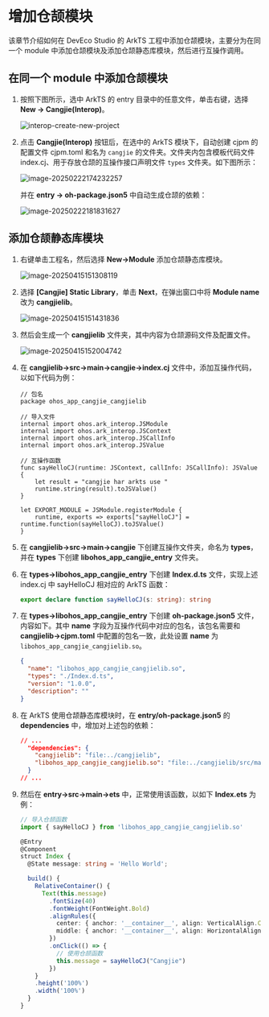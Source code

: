 # 增加仓颉模块

该章节介绍如何在 DevEco Studio 的 ArkTS 工程中添加仓颉模块，主要分为在同一个 module 中添加仓颉模块及添加仓颉静态库模块，然后进行互操作调用。

## 在同一个 module 中添加仓颉模块

1. 按照下图所示，选中 ArkTS 的 entry 目录中的任意文件，单击右键，选择 **New -> Cangjie(Interop)**。

   ![interop-create-new-project](../../figures/interop-create-new-project.png)

2. 点击 **Cangjie(Interop)** 按钮后，在选中的 ArkTS 模块下，自动创建 cjpm 的配置文件 cjpm.toml 和名为 `cangjie` 的文件夹。文件夹内包含模板代码文件 index.cj、用于存放仓颉的互操作接口声明文件 `types` 文件夹。如下图所示：

      ![image-20250222174232257](../../figures/generate-interop-file.png)

      并在 **entry -> oh-package.json5** 中自动生成仓颉的依赖：

      ![image-20250222181831627](../../figures/generate-dependency.png)

## 添加仓颉静态库模块

1. 右键单击工程名，然后选择 **New->Module** 添加仓颉静态库模块。

   ![image-20250415151308119](../../figures/add_static_cangjie_module.png)

2. 选择 **[Cangjie] Static Library**，单击 **Next**，在弹出窗口中将 **Module name** 改为 **cangjielib**。

   ![image-20250415151431836](../../figures/add_static_cangjie_module_2.png)

3. 然后会生成一个 **cangjielib** 文件夹，其中内容为仓颉源码文件及配置文件。

   ![image-20250415152004742](../../figures/add_static_cangjie_module_3.png)

4. 在 **cangjielib->src->main->cangjie->index.cj** 文件中，添加互操作代码，以如下代码为例：

   ```cangjie
   // 包名
   package ohos_app_cangjie_cangjielib

   // 导入文件
   internal import ohos.ark_interop.JSModule
   internal import ohos.ark_interop.JSContext
   internal import ohos.ark_interop.JSCallInfo
   internal import ohos.ark_interop.JSValue

   // 互操作函数
   func sayHelloCJ(runtime: JSContext, callInfo: JSCallInfo): JSValue {
       let result = "cangjie har arkts use "
       runtime.string(result).toJSValue()
   }

   let EXPORT_MODULE = JSModule.registerModule {
       runtime, exports => exports["sayHelloCJ"] = runtime.function(sayHelloCJ).toJSValue()
   }
   ```

5. 在 **cangjielib->src->main->cangjie** 下创建互操作文件夹，命名为 **types**，并在 **types** 下创建 **libohos_app_cangjie_entry** 文件夹。

6. 在 **types->libohos_app_cangjie_entry** 下创建 **Index.d.ts** 文件，实现上述 index.cj 中 sayHelloCJ 相对应的 ArkTS 函数：

   ```ts
   export declare function sayHelloCJ(s: string): string
   ```

7. 在 **types->libohos_app_cangjie_entry** 下创建 **oh-package.json5** 文件，内容如下。其中 **name** 字段为互操作代码中对应的包名，该包名需要和 **cangjielib->cjpm.toml** 中配置的包名一致，此处设置 **name** 为 `libohos_app_cangjie_cangjielib.so`。

   ```json
   {
     "name": "libohos_app_cangjie_cangjielib.so",
     "types": "./Index.d.ts",
     "version": "1.0.0",
     "description": ""
   }
   ```

8. 在 ArkTS 使用仓颉静态库模块时，在 **entry/oh-package.json5** 的 **dependencies** 中，增加对上述包的依赖：

   ```json
   // ...
     "dependencies": {
       "cangjielib": "file:../cangjielib",
       "libohos_app_cangjie_cangjielib.so": "file:../cangjielib/src/main/cangjie/types/libohos_app_cangjie_entry"
     }
   // ...
   ```

9. 然后在 **entry->src->main->ets** 中，正常使用该函数，以如下 **Index.ets** 为例：

   ```ts
   // 导入仓颉函数
   import { sayHelloCJ } from 'libohos_app_cangjie_cangjielib.so'

   @Entry
   @Component
   struct Index {
     @State message: string = 'Hello World';

     build() {
       RelativeContainer() {
         Text(this.message)
           .fontSize(40)
           .fontWeight(FontWeight.Bold)
           .alignRules({
             center: { anchor: '__container__', align: VerticalAlign.Center },
             middle: { anchor: '__container__', align: HorizontalAlign.Center }
           })
           .onClick(() => {
             // 使用仓颉函数
             this.message = sayHelloCJ("Cangjie")
           })
       }
       .height('100%')
       .width('100%')
     }
   }
   ```
